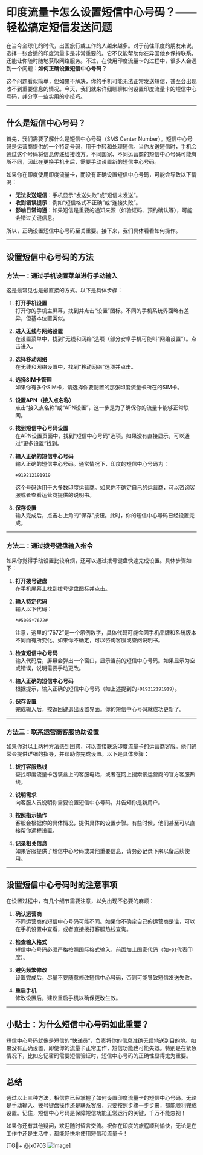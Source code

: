 # 印度流量卡怎么设置短信中心号码？——轻松搞定短信发送问题

在当今全球化的时代，出国旅行或工作的人越来越多。对于前往印度的朋友来说，选择一张合适的印度流量卡是非常重要的。它不仅能帮助你在异国他乡保持联系，还能让你随时随地获取网络服务。不过，在使用印度流量卡的过程中，很多人会遇到一个问题：**如何正确设置短信中心号码？**

这个问题看似简单，但如果不解决，你的手机可能无法正常发送短信，甚至会出现收不到重要信息的情况。今天，我们就来详细聊聊如何设置印度流量卡的短信中心号码，并分享一些实用的小技巧。

---

## 什么是短信中心号码？

首先，我们需要了解什么是短信中心号码（SMS Center Number）。短信中心号码是运营商提供的一个特定号码，用于中转和处理短信。当你发送短信时，手机会通过这个号码将信息传递给接收方。不同国家、不同运营商的短信中心号码可能有所不同，因此在更换手机卡后，需要手动设置新的短信中心号码。

如果你在印度使用印度流量卡，而没有正确设置短信中心号码，可能会导致以下情况：

- **无法发送短信**：手机显示“发送失败”或“短信未发送”。
- **收到错误提示**：例如“短信格式不正确”或“连接失败”。
- **影响日常沟通**：如果短信是重要的通知来源（如验证码、预约确认等），可能会错过关键信息。

所以，正确设置短信中心号码至关重要。接下来，我们具体看看如何操作。

---

## 设置短信中心号码的方法

### 方法一：通过手机设置菜单进行手动输入

这是最常见也是最直接的方式。以下是具体步骤：

1. **打开手机设置**  
   打开你的手机主屏幕，找到并点击“设置”图标。不同的手机系统界面略有差异，但基本位置类似。

2. **进入无线与网络设置**  
   在设置菜单中，找到“无线和网络”选项（部分安卓手机可能叫“网络设置”）。点击进入。

3. **选择移动网络**  
   在无线和网络设置中，找到“移动网络”选项并点击。

4. **选择SIM卡管理**  
   如果你有多个SIM卡，请选择你要配置的那张印度流量卡所在的SIM卡。

5. **设置APN（接入点名称）**  
   点击“接入点名称”或“APN设置”，这一步是为了确保你的流量卡能够正常联网。

6. **找到短信中心号码设置**  
   在APN设置页面中，找到“短信中心号码”选项。如果没有直接显示，可以通过“更多设置”找到。

7. **输入正确的短信中心号码**  
   输入正确的短信中心号码。通常情况下，印度的短信中心号码为：
   ```
   +919212191919
   ```
   这个号码适用于大多数印度运营商。如果你不确定自己的运营商，可以咨询客服或者查看运营商提供的说明书。

8. **保存设置**  
   输入完成后，点击右上角的“保存”按钮。此时，你的短信中心号码已经设置完成。

---

### 方法二：通过拨号键盘输入指令

如果你觉得手动设置比较麻烦，还可以通过拨号键盘快速完成设置。具体步骤如下：

1. **打开拨号键盘**  
   在手机屏幕上找到拨号键盘图标并点击。

2. **输入特定代码**  
   输入以下代码：
   ```
   *#5005*7672#
   ```
   注意，这里的“7672”是一个示例数字，具体代码可能会因手机品牌和系统版本不同而有所变化。如果你不确定，可以咨询客服或查阅说明书。

3. **检查短信中心号码**  
   输入代码后，屏幕会弹出一个窗口，显示当前的短信中心号码。如果显示为空或错误，说明需要手动更改。

4. **输入正确的短信中心号码**  
   根据提示，输入正确的短信中心号码（如上述提到的`+919212191919`）。

5. **保存设置**  
   完成输入后，按返回键退出设置界面。你的短信中心号码就成功更新了。

---

### 方法三：联系运营商客服协助设置

如果你对以上两种方法感到困惑，可以直接联系印度流量卡的运营商客服。他们通常会提供详细的指导，并帮助你完成设置。以下是具体步骤：

1. **拨打客服热线**  
   查找印度流量卡包装盒上的客服电话，或者在网上搜索该运营商的官方客服热线。

2. **说明需求**  
   向客服人员说明你需要设置短信中心号码，并告知你是新用户。

3. **按照指示操作**  
   客服会根据你的具体情况，提供具体的设置步骤。有些时候，他们甚至可以直接帮你远程设置。

4. **记录相关信息**  
   如果客服提供了短信中心号码或其他重要信息，请务必记录下来以备后续使用。

---

## 设置短信中心号码时的注意事项

在设置过程中，有几个细节需要注意，以免出现不必要的麻烦：

1. **确认运营商**  
   不同运营商的短信中心号码可能不同。如果你不确定自己的运营商是谁，可以在手机设置中查看，或者直接拨打客服热线查询。

2. **检查输入格式**  
   短信中心号码必须严格按照国际格式输入，前面加上国家代码（如`+91`代表印度）。

3. **避免频繁修改**  
   设置完成后，尽量不要随意修改短信中心号码，否则可能导致短信发送失败。

4. **重启手机**  
   修改设置后，建议重启手机以确保更改生效。

---

## 小贴士：为什么短信中心号码如此重要？

短信中心号码就像是短信的“快递员”，负责将你的信息准确无误地送到目的地。如果没有正确设置，即使你的流量卡正常工作，短信功能也可能失效。特别是在紧急情况下，比如忘记密码需要短信验证时，短信中心号码的正确性显得尤为重要。

---

## 总结

通过以上三种方法，相信你已经掌握了如何设置印度流量卡的短信中心号码。无论是手动输入、拨号键盘操作还是联系客服，只要按照步骤一步步来，都能顺利完成设置。记住，短信中心号码是保障短信功能正常运行的关键，千万不能忽视！

如果你还有其他疑问，欢迎随时留言交流。祝你在印度的旅程顺利愉快，无论是在工作中还是生活中，都能畅快地使用短信和流量卡！

[TG💪+ @jx0703 ![Image](https://github.com/user-attachments/assets/dbca1d08-cadb-493c-b0ec-ad6f7a83f270)]